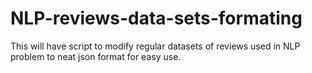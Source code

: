 # NLP-reviews-data-sets-formating
This will have script to modify regular datasets of reviews used in NLP problem to neat json format for easy use.
